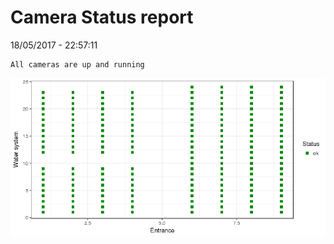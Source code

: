 Camera Status report
================
18/05/2017 - 22:57:11

    All cameras are up and running

![](camreport_files/figure-markdown_github/unnamed-chunk-2-1.png)
